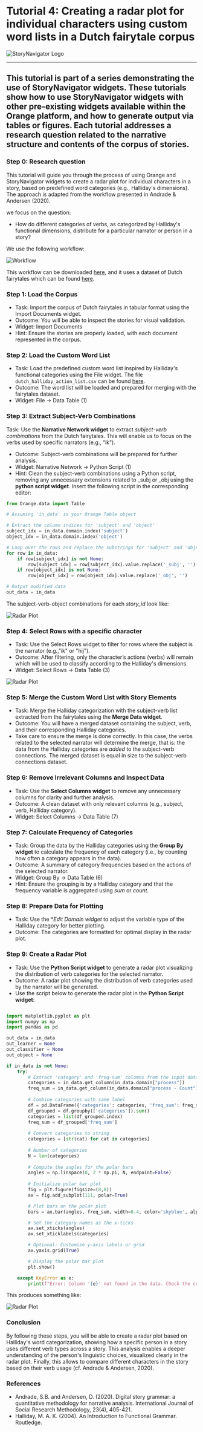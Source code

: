 # Tutorial 4: Creating a radar plot for individual characters using custom word lists in a Dutch fairytale corpus

![StoryNavigator Logo](../../doc/widgets/images/storynavigator_logo_small.png)

---
This tutorial is part of a series demonstrating the use of StoryNavigator widgets. These tutorials show how to use StoryNavigator widgets with other pre-existing widgets available within the Orange platform, and how to generate output via tables or figures. Each tutorial addresses a research question related to the narrative structure and contents of the corpus of stories.
---

### Step 0: Research question
This tutorial will guide you through the process of using Orange and StoryNavigator widgets to create a radar plot for individual characters in a story, based on predefined word categories (e.g., Halliday's dimensions). The approach is adapted from the workflow presented in Andrade & Andersen (2020).

we focus on the question:

- How do different categories of verbs, as categorized by Halliday's functional dimensions, distribute for a particular narrator or person in a story?

We use the following workflow:

![Workflow](../../doc/widgets/images/radarplot_individual_figure.png)

This workflow can be downloaded [here](../../doc/widgets/workflows/), and it uses a dataset of Dutch fairytales which can be found [here](../../doc/widgets/fairytales/).

### Step 1: Load the Corpus
- Task: Import the corpus of Dutch fairytales in tabular format using the Import Documents widget.
- Outcome: You will be able to inspect the stories for visual validation.
- Widget: Import Documents
- Hint: Ensure the stories are properly loaded, with each document represented in the corpus.

### Step 2: Load the Custom Word List
- Task: Load the predefined custom word list inspired by Halliday's functional categories using the File widget. The file `dutch_halliday_action_list.csv` can be found  [here](../../orangecontrib/storynavigation/resources).
- Outcome: The word list will be loaded and prepared for merging with the fairytales dataset.
- Widget: File → Data Table (1)

### Step 3: Extract Subject-Verb Combinations
Task: Use the **Narrative Network widget** to extract *subject-verb combinations* from the Dutch fairytales. This will enable us to focus on the verbs used by specific narrators (e.g., “ik”).
- Outcome: Subject-verb combinations will be prepared for further analysis.
- Widget: Narrative Network → Python Script (1)
- Hint: Clean the subject-verb combinations using a Python script, removing any unnecessary extensions related to _subj or _obj using the **python script widget**. Insert the following script in the corresponding editor:

```python
from Orange.data import Table

# Assuming 'in_data' is your Orange Table object

# Extract the column indices for 'subject' and 'object'
subject_idx = in_data.domain.index('subject')
object_idx = in_data.domain.index('object')

# Loop over the rows and replace the substrings for 'subject' and 'object' columns
for row in in_data:
    if row[subject_idx] is not None:
        row[subject_idx] = row[subject_idx].value.replace('_subj', '')  # Remove '_subj' from 'subject'
    if row[object_idx] is not None:
        row[object_idx] = row[object_idx].value.replace('_obj', '')      # Remove '_obj' from 'object'

# Output modified data
out_data = in_data
```
The subject-verb-object combinations for each *story_id* look like:

![Radar Plot](../../doc/widgets/images/SVO.png)

### Step 4: Select Rows with a specific character
- Task: Use the Select Rows widget to filter for rows where the subject is the narrator (e.g.,"ik" or "hij").
- Outcome: After filtering, only the character’s actions (verbs) will remain which will be used to classify according to the Halliday's dimensions.
- Widget: Select Rows → Data Table (3)

![Radar Plot](../../doc/widgets/images/rows_character.png)

### Step 5: Merge the Custom Word List with Story Elements
- Task: Merge the Halliday categorization with the subject-verb list extracted from the fairytales using the **Merge Data widget**.
- Outcome: You will have a merged dataset containing the subject, verb, and their corresponding Halliday categories.
- Take care to ensure the merge is done correctly. In this case, the verbs related to the selected narrator will determine the merge, that is: the data from the Halliday categories are *added* to the subject-verb connections. The merged dataset is equal in size to the subject-verb connections dataset.

### Step 6: Remove Irrelevant Columns and Inspect Data
- Task: Use the **Select Columns widget** to remove any unnecessary columns for clarity and further analysis.
- Outcome: A clean dataset with only relevant columns (e.g., subject, verb, Halliday category).
- Widget: Select Columns → Data Table (7)

### Step 7: Calculate Frequency of Categories
- Task: Group the data by the Halliday categories using the **Group By widget** to calculate the frequency of each category (i.e., by counting how often a category appears in the data).
- Outcome: A summary of category frequencies based on the actions of the selected narrator.
- Widget: Group By → Data Table (6)
- Hint: Ensure the grouping is by a Halliday category and that the frequency variable is aggregated using *sum* or *count*.

### Step 8: Prepare Data for Plotting
- Task: Use the **Edit Domain widget* to adjust the variable type of the Halliday category for better plotting.
- Outcome: The categories are formatted for optimal display in the radar plot.

### Step 9: Create a Radar Plot
- Task: Use the **Python Script widget** to generate a radar plot visualizing the distribution of verb categories for the selected narrator.
- Outcome: A radar plot showing the distribution of verb categories used by the narrator will be generated.
- Use the script below to generate the radar plot in the **Python Script widget**:

```python

import matplotlib.pyplot as plt
import numpy as np
import pandas as pd

out_data = in_data
out_learner = None
out_classifier = None
out_object = None

if in_data is not None:
    try:
        # Extract 'category' and 'freq-sum' columns from the input data
        categories = in_data.get_column(in_data.domain["process"])
        freq_sum = in_data.get_column(in_data.domain["process - Count"])
            
        # Combine categories with same label
        df = pd.DataFrame({'categories': categories, 'freq_sum': freq_sum})
        df_grouped = df.groupby(['categories']).sum()
        categories = list(df_grouped.index)
        freq_sum = df_grouped['freq_sum']
        
        # Convert categories to string
        categories = [str(cat) for cat in categories]
            
        # Number of categories
        N = len(categories)
            
        # Compute the angles for the polar bars
        angles = np.linspace(0, 2 * np.pi, N, endpoint=False)
            
        # Initialize polar bar plot
        fig = plt.figure(figsize=(8,8))
        ax = fig.add_subplot(111, polar=True)

        # Plot bars on the polar plot
        bars = ax.bar(angles, freq_sum, width=0.4, color='skyblue', alpha=0.7)

        # Set the category names as the x-ticks
        ax.set_xticks(angles)
        ax.set_xticklabels(categories)

        # Optional: Customize y-axis labels or grid
        ax.yaxis.grid(True)

        # Display the polar bar plot
        plt.show()

    except KeyError as e:
        print(f"Error: Column '{e}' not found in the data. Check the column names.")
```

This produces something like:

![Radar Plot](../../doc/widgets/images/radarplot_character.png)

### Conclusion
By following these steps, you will be able to create a radar plot based on Halliday's word categorization, showing how a specific person in a story uses different verb types across a story. This analysis enables a deeper understanding of the person's linguistic choices, visualized clearly in the radar plot. Finally, this allows to compare different characters in the story based on their verb usage (cf. Andrade & Andersen, 2020).

### References
- Andrade, S.B. and Andersen, D. (2020). Digital story grammar: a quantitative methodology for narrative analysis. International Journal of Social Research Methodology, 23(4), 405-421.
- Halliday, M. A. K. (2004). An Introduction to Functional Grammar. Routledge.





